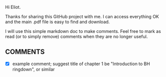 Hi Eliot.

Thanks for sharing this GitHub project with me. I can access everything OK and the main .pdf file is easy to find and download.

I will use this simple markdown doc to make comments. Feel free to mark as read (or to simply remove) comments when they are no longer useful.

COMMENTS
---
- [x] example comment; suggest title of chapter 1 be "Introduction to BH ringdown", or similar

